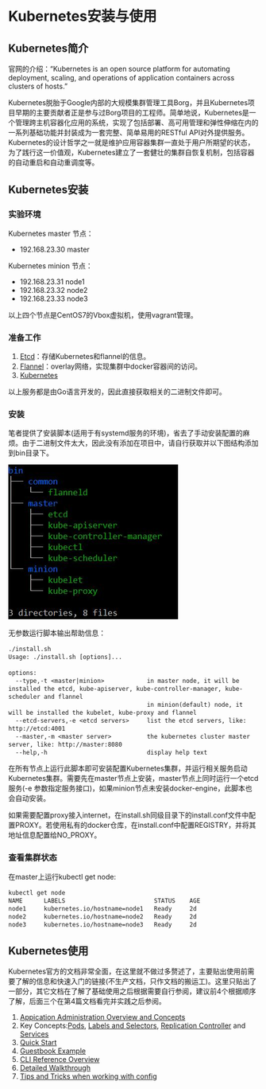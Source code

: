# Kubernetes安装与使用

## Kubernetes简介

官网的介绍：“Kubernetes is an open source platform for automating deployment, scaling, and operations of application containers across clusters of hosts.”

Kubernetes脱胎于Google内部的大规模集群管理工具Borg，并且Kubernetes项目早期的主要贡献者正是参与过Borg项目的工程师。简单地说，Kubernetes是一个管理跨主机容器化应用的系统，实现了包括部署、高可用管理和弹性伸缩在内的一系列基础功能并封装成为一套完整、简单易用的RESTful API对外提供服务。Kubernetes的设计哲学之一就是维护应用容器集群一直处于用户所期望的状态，为了践行这一价值观，Kubernetes建立了一套健壮的集群自恢复机制，包括容器的自动重启和自动重调度等。

## Kubernetes安装

### 实验环境

Kubernetes master 节点：

* 192.168.23.30 master

Kubernetes minion 节点：

* 192.168.23.31 node1
* 192.168.23.32 node2
* 192.168.23.33 node3

以上四个节点是CentOS7的Vbox虚拟机，使用vagrant管理。

### 准备工作

1. [Etcd](https://coreos.com/etcd/docs/latest/)：存储Kubernetes和flannel的信息。
2. [Flannel](https://github.com/coreos/flannel)：overlay网络，实现集群中docker容器间的访问。
3. [Kubernetes](http://kubernetes.io/v1.1/)

以上服务都是由Go语言开发的，因此直接获取相关的二进制文件即可。

### 安装

笔者提供了安装脚本(适用于有systemd服务的环境)，省去了手动安装配置的麻烦。由于二进制文件太大，因此没有添加在项目中，请自行获取并以下图结构添加到bin目录下。

![bin目录结构](bin目录结构.jpg)

无参数运行脚本输出帮助信息：
```
./install.sh
Usage: ./install.sh [options]...

options:
  --type,-t <master|minion>            in master node, it will be installed the etcd, kube-apiserver, kube-controller-manager, kube-scheduler and flannel
                                       in minion(default) node, it will be installed the kubelet, kube-proxy and flannel
  --etcd-servers,-e <etcd servers>     list the etcd servers, like: http://etcd:4001
  --master,-m <master server>          the kubernetes cluster master server, like: http://master:8080
  --help,-h                            display help text
```
在所有节点上运行此脚本即可安装配置Kubernetes集群，并运行相关服务启动Kubernetes集群。需要先在master节点上安装，master节点上同时运行一个etcd服务(-e 参数指定服务接口)，如果minion节点未安装docker-engine，此脚本也会自动安装。

如果需要配置proxy接入internet，在install.sh同级目录下的install.conf文件中配置PROXY。若使用私有的docker仓库，在install.conf中配置REGISTRY，并将其地址信息配置给NO_PROXY。

### 查看集群状态

在master上运行kubectl get node:
```
kubectl get node
NAME      LABELS                         STATUS    AGE
node1     kubernetes.io/hostname=node1   Ready     2d
node2     kubernetes.io/hostname=node2   Ready     2d
node3     kubernetes.io/hostname=node3   Ready     2d
```

## Kubernetes使用

Kubernetes官方的文档非常全面，在这里就不做过多赘述了，主要贴出使用前需要了解的信息和快速入门的链接(不生产文档，只作文档的搬运工)。这里只贴出了一部分，其它文档在了解了基础使用之后根据需要自行参阅，建议前4个根据顺序了解，后面三个在第4篇文档看完并实践之后参阅。

1. [Appication Administration Overview and Concepts](http://kubernetes.io/v1.1/docs/user-guide/README.html)
2. Key Concepts:[Pods](http://kubernetes.io/v1.1/docs/user-guide/pods.html), [Labels and Selectors](http://kubernetes.io/v1.1/docs/user-guide/labels.html), [Replication Controller](http://kubernetes.io/v1.1/docs/user-guide/replication-controller.html) and [Services](http://kubernetes.io/v1.1/docs/user-guide/services.html)
3. [Quick Start](http://kubernetes.io/v1.1/docs/user-guide/quick-start.html)
4. [Guestbook Example](http://kubernetes.io/v1.1/examples/guestbook/README.html)
5. [CLI Reference Overview](http://kubernetes.io/v1.1/docs/user-guide/kubectl-overview.html)
6. [Detailed Walkthrough](http://kubernetes.io/v1.1/app-admin-detailed.html)
7. [Tips and Tricks when working with config](http://kubernetes.io/v1.1/app-admin-detailed.html)

